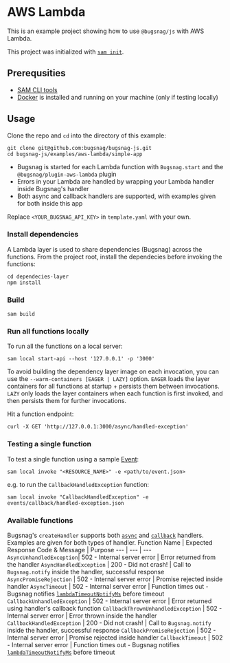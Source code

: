 # AWS Lambda

This is an example project showing how to use `@bugsnag/js` with AWS Lambda.

This project was initialized with [`sam init`](https://docs.aws.amazon.com/serverless-application-model/latest/developerguide/sam-cli-command-reference-sam-init.html).

## Prerequsities
- [SAM CLI tools](https://docs.aws.amazon.com/serverless-application-model/latest/developerguide/serverless-sam-cli-install.html)
- [Docker](https://docs.docker.com/get-docker/) is installed and running on your machine (only if testing locally)

## Usage

Clone the repo and `cd` into the directory of this example:

```
git clone git@github.com:bugsnag/bugsnag-js.git
cd bugsnag-js/examples/aws-lambda/simple-app
```
- Bugsnag is started for each Lambda function with `Bugsnag.start` and the `@bugsnag/plugin-aws-lambda` plugin
- Errors in your Lambda are handled by wrapping your Lambda handler inside Bugsnag's handler
- Both async and callback handlers are supported, with examples given for both inside this app

Replace `<YOUR_BUGSNAG_API_KEY>` in `template.yaml` with your own.

### Install dependencies
A Lambda layer is used to share dependencies (Bugsnag) across the functions. From the project root, install the dependecies before invoking the functions:
```
cd dependecies-layer
npm install
```
### Build
```
sam build
```

### Run all functions locally
To run all the functions on a local server:
```
sam local start-api --host '127.0.0.1' -p '3000'
```
To avoid building the dependency layer image on each invocation, you can use the `--warm-containers [EAGER | LAZY]` option. `EAGER` loads the layer containers for all functions at startup + persists them between invocations. `LAZY` only loads the layer containers when each function is first invoked, and then persists them for further invocations.


Hit a function endpoint:
```
curl -X GET 'http://127.0.0.1:3000/async/handled-exception'
```
### Testing a single function
To test a single function using a sample [Event](https://docs.aws.amazon.com/lambda/latest/dg/gettingstarted-concepts.html#gettingstarted-concepts-event):
```
sam local invoke "<RESOURCE_NAME>" -e <path/to/event.json>
```
e.g. to run the `CallbackHandledException` function:
```
sam local invoke "CallbackHandledException" -e events/callback/handled-exception.json
```

### Available functions

Bugsnag's `createHandler` supports both [`async`](https://docs.aws.amazon.com/lambda/latest/dg/nodejs-handler.html#nodejs-handler-async) and [`callback`](https://docs.aws.amazon.com/lambda/latest/dg/nodejs-handler.html#nodejs-handler-sync) handlers. Examples are given for both types of handler.
Function Name | Expected Response Code & Message | Purpose
--- | --- | ---
 `AsyncUnhandledException`| 502 - Internal server error | Error returned from the handler
 `AsyncHandledException` | 200 - Did not crash! | Call to `Bugsnag.notify` inside the handler, successful response
 `AsyncPromiseRejection` | 502 - Internal server error | Promise rejected inside handler
 `AsyncTimeout` | 502 - Internal server error | Function times out - Bugsnag notifies [`lambdaTimeoutNotifyMs`](https://docs.bugsnag.com/platforms/javascript/aws-lambda/#lambdatimeoutnotifyms) before timeout
 `CallbackUnhandledException` | 502 - Internal server error |  Error returned using handler's callback function
 `CallbackThrownUnhandledException` | 502 - Internal server error | Error thrown inside the handler
 `CallbackHandledException` | 200 - Did not crash! | Call to `Bugsnag.notify` inside the handler, successful response
 `CallbackPromiseRejection` | 502 - Internal server error | Promise rejected inside handler
 `CallbackTimeout` | 502 - Internal server error | Function times out - Bugsnag notifies [`lambdaTimeoutNotifyMs`](https://docs.bugsnag.com/platforms/javascript/aws-lambda/#lambdatimeoutnotifyms) before timeout

